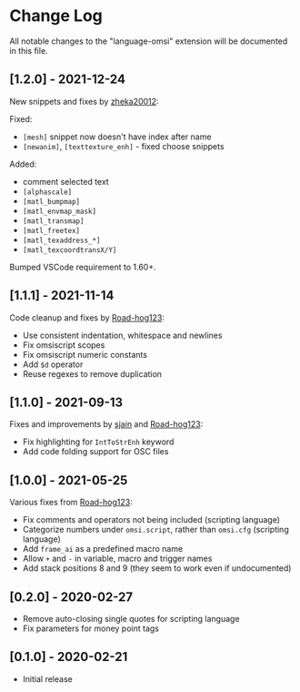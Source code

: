 # Change Log

All notable changes to the "language-omsi" extension will be documented in this file.


## [1.2.0] - 2021-12-24
New snippets and fixes by [zheka20012](https://github.com/zheka20012):

Fixed:
- `[mesh]` snippet now doesn't have index after name
- `[newanim]`, `[texttexture_enh]` - fixed choose snippets

Added:
- comment selected text
- `[alphascale]`
- `[matl_bumpmap]`
- `[matl_envmap_mask]`
- `[matl_transmap]`
- `[matl_freetex]`
- `[matl_texaddress_*]`
- `[matl_texcoordtransX/Y]`

Bumped VSCode requirement to 1.60+.

## [1.1.1] - 2021-11-14
Code cleanup and fixes by [Road-hog123](https://github.com/Road-hog123):
- Use consistent indentation, whitespace and newlines
- Fix omsiscript scopes
- Fix omsiscript numeric constants
- Add `$d` operator
- Reuse regexes to remove duplication

## [1.1.0] - 2021-09-13
Fixes and improvements by [sjain](https://github.com/sjain882) and [Road-hog123](https://github.com/Road-hog123):
- Fix highlighting for `IntToStrEnh` keyword
- Add code folding support for OSC files

## [1.0.0] - 2021-05-25

Various fixes from [Road-hog123](https://github.com/Road-hog123):
- Fix comments and operators not being included (scripting language)
- Categorize numbers under `omsi.script`, rather than `omsi.cfg` (scripting language)
- Add `frame_ai` as a predefined macro name
- Allow `+` and `-` in variable, macro and trigger names
- Add stack positions 8 and 9 (they seem to work even if undocumented)

## [0.2.0] - 2020-02-27

- Remove auto-closing single quotes for scripting language
- Fix parameters for money point tags

## [0.1.0] - 2020-02-21

- Initial release